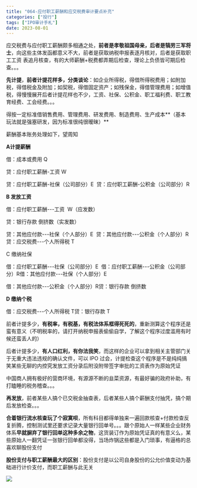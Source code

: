```yaml
---
title: "064-应付职工薪酬和应交税费审计要点补充"
categories: ["投行"]
tags: ["IPO审计手札"]
date: 2023-08-01
---
```

应交税费与应付职工薪酬颇多相通之处，**前者是孝敬祖国母亲，后者是犒劳三军将士**，向这些主体发函都意义不大，前者是获取纳税申报表逐月核对，后者是获取职工工资 表追月核查，有的大师薪酬+税费都弄期后检查，理论上负债皆可期后检查。。。

**先计提**，**前者计提花样多，分类谈论**：如企业所得税，得借所得税费用；如附加税，得借税金及附加；如契税，得借固定资产；如残保金，得借管理费用；如增值税，得慢慢展开后者计提花样也不少，工资、社保、公积金、职工福利费、职工教育经费、工会经费。。。

得按一定标准借销售费用、管理费用、研发费用、制造费用、生产成本**（基本玩法就是强塞研发，因为标准很纯很暧昧）**

薪酬基本账务处理如下，望周知

**A计提薪酬**

借：成本或费用 Q

贷：应付职工薪酬-工资 W

贷：应付职工薪酬-社保（公司部分）E  贷：应付职工薪酬-公积金（公司部分）R

**B 发放工资**

借：应付职工薪酬---工资  W（应发数）

  

贷：银行存款 倒挤数（实发数）

贷：其他应付款---社保（个人部分）E  贷：其他应付款---公积金（个人部分）R贷：应交税费---个人所得税 T

C 缴纳社保

借：应付职工薪酬---社保（公司部分）E  借：应付职工薪酬---公积金（公司部分）R借：其他应付款---社保（个人部分）E

借：其他应付款---公积金（个人部分）R贷：银行存款 倒挤数

**D 缴纳个税**

借：应交税费---个人所得税 T贷：银行存款 T

前者计提多少，**有税率，有税基，有税法体系框得死死的**，重新测算这个程序还是蛮有意义（不明税率的，请打开纳税申报表偷偷自学，了解这个程序过度滥用有时候还蛮丢人的）

  

后者计提多少，**有人口红利，有你法我笑**，而这样的企业可以拿到相关主管部门关于无重大违法违规的确认文件，可以 IPO 过会，计提检查这个程序是不是纯纯搞笑某些无聊的内控究发放工资分录后附没附带签字审批的工资表作为原始凭证

中国商人拥有极好的营商环境，有源源不断的韭菜资源，有最好骗的政府补助，有打瞌睡的税务稽查。。。

**再发放**，前者某些人搞个已交税金抽查表，后者某些人搞个薪酬支付抽凭，搞个期后发放检查。。。

**合着银行流水核查玩了个寂寞呗**，所有科目都得单独来一遍回款核查+付款检查反复折腾，控制测试里还要求记录大量银行回单号。。。跟个原始人一样某些企业财务体系**早就摒弃了银行回单这种多余之物**，这货装订作为原始凭证真的有意义么，某些原始人一翻凭证一张银行回单都没得，当场炸锅这些都是入门琐事，有逼格的总喜欢聊股份支付

**股份支付与职工薪酬最大的区别**：股份支付是以公司自身股份的公允价值变动为基础进行计价支付，而职工薪酬与此无关

![](https://cdn.staticaly.com/gh/richffan/img@main/obsidian/IPO/064-应付职工薪酬和应交税费审计要点补充_1.webp)